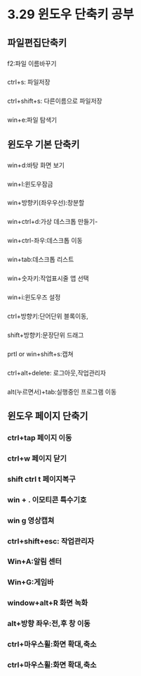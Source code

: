 # 3.29 윈도우 단축키 공부
## 파일편집단축키
### 
f2:파일 이름바꾸기
### 
ctrl+s: 파일저장
###
ctrl+shift+s: 다른이름으로 파일저장
### 
win+e:파일 탐색기
## 윈도우 기본 단축키
### ###
win+d:바탕 화면 보기
###
win+l:윈도우잠금
### 
win+방향키(좌우우선):창분할
###
win+ctrl+d:가상 데스크톱 만들기-
###
win+ctrl-좌우:데스크톱 이동
###
win+tab:데스크톱 리스트
###
win+숫자키:작업표시줄 앱 선택
###
win+i:윈도우즈 설정
###
ctrl+방향키:단어단위 블록이동, 
###
shift+방향키:문장단위 드래그
###
prtl or win+shift+s:캡쳐
###
ctrl+alt+delete: 로그아웃,작업관리자
###
alt(누르면서)+tab:실행중인 프로그램 이동
## 윈도우 페이지 단축기
### ctrl+tap 페이지 이동
### ctrl+w   페이지 닫기
### shift ctrl t 페이지복구
### win + . 이모티콘 특수기호
### win g 영상캡쳐
### ctrl+shift+esc: 작업관리자
### Win+A:알림 센터 
### Win+G:게임바
### window+alt+R 화면 녹화
### alt+방향 좌우:전,후 창 이동
### ctrl+마우스휠:화면 확대,축소
### ctrl+마우스휠:화면 확대,축소





